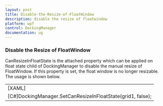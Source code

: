 ```yaml
---
layout: post
title: Disable-the-Resize-of-FloatWindow
description: disable the resize of floatwindow
platform: wpf
control: DockingManager
documentation: ug
---
```


### Disable the Resize of FloatWindow

CanResizeInFloatState is the attached property which can be applied on float state child of DockingManager to disable the manual resize of FloatWindow.  If this property is set, the float window is no longer resizable. The usage is shown below.



<table>
<tr>
<td>
[XAML]<syncfusion:DockingManager><Grid x:Name="grid1" syncfusion:DockingManager.State="Float" syncfusion:DockingManager.CanResizeInFloatState="False"/></syncfusion:DockingManager></td></tr>
<tr>
<td>
[C#]DockingManager.SetCanResizeInFloatState(grid1, false);</td></tr>
</table>


